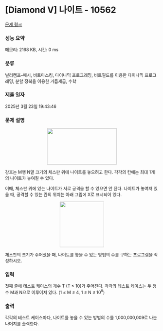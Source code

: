 # [Diamond V] 나이트 - 10562 

[문제 링크](https://www.acmicpc.net/problem/10562) 

### 성능 요약

메모리: 2168 KB, 시간: 0 ms

### 분류

벌리캠프–매시, 비트마스킹, 다이나믹 프로그래밍, 비트필드를 이용한 다이나믹 프로그래밍, 분할 정복을 이용한 거듭제곱, 수학

### 제출 일자

2025년 3월 23일 19:43:46

### 문제 설명

<p style="text-align:center"><img alt="" src="https://www.acmicpc.net/upload/images2/knights.png" style="height:119px; width:229px"></p>

<p>강호는 M행 N열 크기의 체스판 위에 나이트를 놓으려고 한다. 각각의 칸에는 최대 1개의 나이트가 놓여질 수 있다.</p>

<p>이때, 체스판 위에 있는 나이트가 서로 공격을 할 수 있으면 안 된다. 나이트가 놓여져 있을 때, 공격할 수 있는 칸의 위치는 아래 그림에 X로 표시되어 있다.</p>

<p style="text-align:center"><img alt="" src="https://onlinejudgeimages.s3-ap-northeast-1.amazonaws.com/problem/10562/1.png" style="height:150px; width:145px"></p>

<p>체스판의 크기가 주어졌을 때, 나이트를 놓을 수 있는 방법의 수를 구하는 프로그램을 작성하시오.</p>

### 입력 

 <p>첫째 줄에 테스트 케이스의 개수 T (T ≤ 10)가 주어진다. 각각의 테스트 케이스는 두 정수 M과 N으로 이루어져 있다. (1 ≤ M ≤ 4, 1 ≤ N ≤ 10<sup>9</sup>)</p>

### 출력 

 <p>각각의 테스트 케이스마다, 나이트를 놓을 수 있는 방법의 수를 1,000,000,009로 나눈 나머지를 출력한다.</p>

